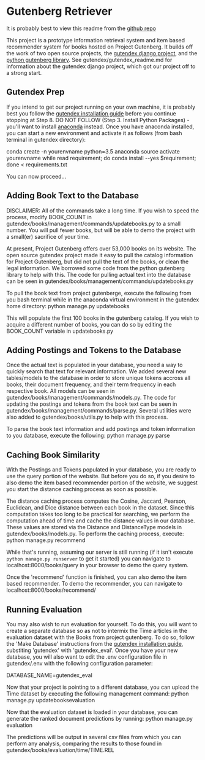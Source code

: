 Gutenberg Retriever
==============

It is probably best to view this readme from the [github repo](https://github.com/JacksonKontny/GutenbergRetriever)

This project is a prototype information retrieval system and item based recommender system for
books hosted on Project Gutenberg.  It builds off the work of two open source projects, the
[gutendex django project](https://github.com/garethbjohnson/gutendex), and the 
[python gutenberg library](https://pypi.python.org/pypi/Gutenberg). See gutendex/gutendex_readme.md for
information about the gutendex django project, which got our project off to a strong start.

Gutendex Prep
-------------

If you intend to get our project running on your own machine, it is probably best you
follow the [gutendex installation guide](https://github.com/garethbjohnson/gutendex/wiki/Installation-Guide) before you
continue stopping at Step 8.  DO NOT FOLLOW (Step 3. Install Python Packages) - you'll want to install [anaconda](https://www.continuum.io/downloads) instead.
Once you have anaconda installed, you can start a new environment and activate it as follows (from bash terminal in gutendex directory):

conda create -n yourenvname python=3.5 anaconda
source activate yourenvname
while read requirement; do conda install --yes $requirement; done < requirements.txt

You can now proceed...

Adding Book Text to the Database
--------------------------------

DISCLAIMER: All of the commands take a long time. If you wish to speed the process,
modify BOOK_COUNT in gutendex/books/management/commands/updatebooks.py to a small number.  You will
pull fewer books, but will be able to demo the project with a small(er) sacrifice of your time.

At present, Project Gutenberg offers over 53,000 books on its website.  The open source
gutendex project made it easy to pull the catalog information for Project Gutenberg, but
did not pull the text of the books, or clean the legal information.  We borrowed some
code from the python gutenberg library to help with this.  The code for pulling actual
text into the database can be seen in gutendex/books/management/commands/updatebooks.py

To pull the book text from project gutenberge, execute the following from you bash terminal while in the anaconda virtual environment in the gutendex home directory:
python manage.py updatebooks

This will populate the first 100 books in the gutenberg catalog.  If you wish to acquire a different
number of books, you can do so by editing the BOOK_COUNT variable in updatebooks.py

Adding Postings and Tokens to the Database
------------------------------------------

Once the actual text is populated in your database, you need a way to quickly search
that text for relevant information.  We added several new tables/models to the database
in order to store unique tokens accross all books, their document frequency, and their
term frequency in each respective book.  All models can be seen in gutendex/books/management/commands/models.py.
The code for updating the postings and tokens from the book text can be seen in 
gutendex/books/management/commands/parse.py.  Several utilities were also added to gutendex/books/utils.py
to help with this process.

To parse the book text information and add postings and token information to you database, execute the following:
python manage.py parse

Caching Book Similarity
-----------------------

With the Postings and Tokens populated in your database, you are ready to use the query portion of the website.  But before
you do so, if you desire to also demo the item based recommender portion of the website, we suggest you start the distance caching
process as soon as possible.

The distance caching process computes the Cosine, Jaccard, Pearson, Euclidean, and Dice distance between each book in the dataset.
Since this computation takes too long to be practical for searching, we perform the computation ahead of time and cache the
distance values in our database.  These values are stored via the Distance and DistanceType models in
gutendex/books/models.py.  To perform the caching process, execute:
python manage.py recommend

While that's running, assuming our server is still running (if it isn't execute `python manage.py runserver` to get it started)
you can navigate to localhost:8000/books/query in your browser to demo the query system.

Once the 'recommend' function is finished, you can also demo the item based recommender.  To demo the recommender,
you can navigate to localhost:8000/books/recommend/

Running Evaluation
------------------

You may also wish to run evaluation for yourself.  To do this, you will want to create a separate database so as not to
intermix the Time articles in the evaluation dataset with the Books from project gutenberg.  To do so, follow the 'Make Database'
instructions from the [gutendex installation guide](https://github.com/garethbjohnson/gutendex/wiki/Installation-Guide), substiting
'gutendex' with 'gutendex_eval'.  Once you have your new database, you will also want to edit the .env configuration file in gutendex/.env
with the following configuration parameter:

DATABASE_NAME=gutendex_eval

Now that your project is pointing to a different database, you can upload the Time dataset by executing the following management command:
python manage.py updatebooksevaluation

Now that the evaluation dataset is loaded in your database, you can generate the ranked document predictions by running:
python manage.py evaluation

The predictions will be output in several csv files from which you can perform any analysis, comparing the results to those
found in gutendex/books/evaluation/time/TIME.REL
